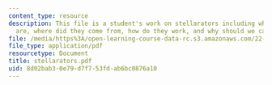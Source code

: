 ```yaml
---
content_type: resource
description: This file is a student's work on stellarators including what stellarators
  are, where did they come from, how do they work, and why should we care about them?
file: /media/https%3A/open-learning-course-data-rc.s3.amazonaws.com/22-012-seminar-fusion-and-plasma-physics-spring-2006/8d02bab30e79d7f753fdab6bc0876a10_stellarators.pdf
file_type: application/pdf
resourcetype: Document
title: stellarators.pdf
uid: 8d02bab3-0e79-d7f7-53fd-ab6bc0876a10
---
```

